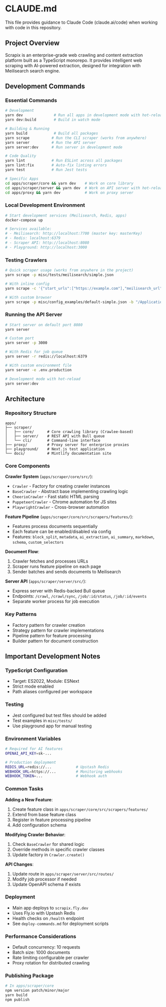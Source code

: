# CLAUDE.md

This file provides guidance to Claude Code (claude.ai/code) when working with code in this repository.

## Project Overview

Scrapix is an enterprise-grade web crawling and content extraction platform built as a TypeScript monorepo. It provides intelligent web scraping with AI-powered extraction, designed for integration with Meilisearch search engine.

## Development Commands

### Essential Commands
```bash
# Development
yarn dev              # Run all apps in development mode with hot-reload
yarn dev:build        # Build in watch mode

# Building & Running
yarn build            # Build all packages
yarn scrape          # Run the CLI scraper (works from anywhere)
yarn server          # Run the API server
yarn server:dev      # Run server in development mode

# Code Quality
yarn lint            # Run ESLint across all packages
yarn lint:fix        # Auto-fix linting errors
yarn test            # Run Jest tests

# Specific Apps
cd apps/scraper/core && yarn dev    # Work on core library
cd apps/scraper/server && yarn dev  # Work on API server with hot-reload
cd apps/proxy && yarn dev           # Work on proxy server
```

### Local Development Environment
```bash
# Start development services (Meilisearch, Redis, apps)
docker-compose up

# Services available:
# - Meilisearch: http://localhost:7700 (master key: masterKey)
# - Redis: localhost:6379
# - Scraper API: http://localhost:8080
# - Playground: http://localhost:3000
```

### Testing Crawlers
```bash
# Quick scraper usage (works from anywhere in the project)
yarn scrape -p misc/tests/meilisearch/simple.json

# With inline config
yarn scrape -c '{"start_urls":["https://example.com"],"meilisearch_url":"http://localhost:7700","meilisearch_api_key":"masterKey","meilisearch_index_uid":"my_index"}'

# With custom browser
yarn scrape -p misc/config_examples/default-simple.json -b "/Applications/Google Chrome.app/Contents/MacOS/Google Chrome"
```

### Running the API Server
```bash
# Start server on default port 8080
yarn server

# Custom port
yarn server -p 3000

# With Redis for job queue
yarn server -r redis://localhost:6379

# With custom environment file
yarn server -e .env.production

# Development mode with hot-reload
yarn server:dev
```

## Architecture

### Repository Structure
```
apps/
├── scraper/
│   ├── core/      # Core crawling library (Crawlee-based)
│   ├── server/    # REST API with Bull queue
│   └── cli/       # Command-line interface
├── proxy/         # Proxy server for enterprise proxies
├── playground/    # Next.js test application
└── docs/          # Mintlify documentation site
```

### Core Components

**Crawler System** (`apps/scraper/core/src/`):
- `Crawler` - Factory for creating crawler instances
- `BaseCrawler` - Abstract base implementing crawling logic
- `CheerioCrawler` - Fast static HTML parsing
- `PuppeteerCrawler` - Chrome automation for JS sites
- `PlaywrightCrawler` - Cross-browser automation

**Feature Pipeline** (`apps/scraper/core/src/scrapers/features/`):
- Features process documents sequentially
- Each feature can be enabled/disabled via config
- Features: `block_split`, `metadata`, `ai_extraction`, `ai_summary`, `markdown`, `schema`, `custom_selectors`

**Document Flow**:
1. Crawler fetches and processes URLs
2. Scraper runs feature pipeline on each page
3. Sender batches and sends documents to Meilisearch

**Server API** (`apps/scraper/server/src/`):
- Express server with Redis-backed Bull queue
- Endpoints: `/crawl`, `/crawl/sync`, `/job/:id/status`, `/job/:id/events`
- Separate worker process for job execution

### Key Patterns
- Factory pattern for crawler creation
- Strategy pattern for crawler implementations  
- Pipeline pattern for feature processing
- Builder pattern for document construction

## Important Development Notes

### TypeScript Configuration
- Target: ES2022, Module: ESNext
- Strict mode enabled
- Path aliases configured per workspace

### Testing
- Jest configured but test files should be added
- Test examples in `misc/tests/`
- Use playground app for manual testing

### Environment Variables
```bash
# Required for AI features
OPENAI_API_KEY=sk-...

# Production deployment
REDIS_URL=redis://...           # Upstash Redis
WEBHOOK_URL=https://...         # Monitoring webhooks
WEBHOOK_TOKEN=...               # Webhook auth
```

### Common Tasks

**Adding a New Feature**:
1. Create feature class in `apps/scraper/core/src/scrapers/features/`
2. Extend from base feature class
3. Register in feature processing pipeline
4. Add configuration schema

**Modifying Crawler Behavior**:
1. Check `BaseCrawler` for shared logic
2. Override methods in specific crawler classes
3. Update factory in `Crawler.create()`

**API Changes**:
1. Update route in `apps/scraper/server/src/routes/`
2. Modify job processor if needed
3. Update OpenAPI schema if exists

### Deployment
- Main app deploys to `scrapix.fly.dev`
- Uses Fly.io with Upstash Redis
- Health checks on `/health` endpoint
- See `deploy-commands.md` for deployment scripts

### Performance Considerations
- Default concurrency: 10 requests
- Batch size: 1000 documents  
- Rate limiting configurable per crawler
- Proxy rotation for distributed crawling

### Publishing Package
```bash
# In apps/scraper/core
npm version patch/minor/major
yarn build
npm publish
```